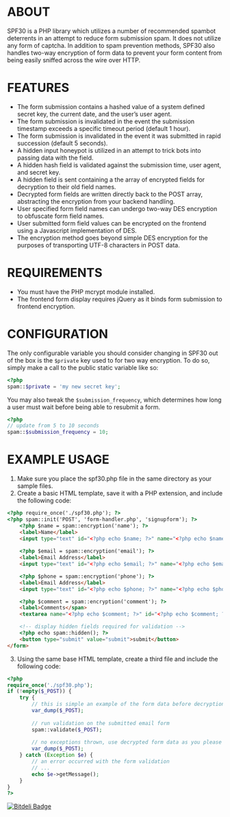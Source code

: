 ABOUT
=====
SPF30 is a PHP library which utilizes a number of recommended spambot deterrents in an attempt to reduce form submission spam. It does not utilize any form of captcha. In addition to spam prevention methods, SPF30 also handles two-way encryption of form data to prevent your form content from being easily sniffed across the wire over HTTP.

FEATURES
========
* The form submission contains a hashed value of a system defined secret key, the current date, and the user’s user agent.
* The form submission is invalidated in the event the submission timestamp exceeds a specific timeout period (default 1 hour).
* The form submission is invalidated in the event it was submitted in rapid succession (default 5 seconds).
* A hidden input honeypot is utilized in an attempt to trick bots into passing data with the field.
* A hidden hash field is validated against the submission time, user agent, and secret key.
* A hidden field is sent containing a the array of encrypted fields for decryption to their old field names.
* Decrypted form fields are written directly back to the POST array, abstracting the encryption from your backend handling.
* User specified form field names can undergo two-way DES encryption to obfuscate form field names.
* User submitted form field values can be encrypted on the frontend using a Javascript implementation of DES.
* The encryption method goes beyond simple DES encryption for the purposes of transporting UTF-8 characters in POST data.

REQUIREMENTS
============
* You must have the PHP mcrypt module installed.
* The frontend form display requires jQuery as it binds form submission to frontend encryption.

CONFIGURATION
=============
The only configurable variable you should consider changing in SPF30 out of the
box is the `$private` key used to for two way encryption. To do so, simply make
a call to the public static variable like so:

```php
<?php
spam::$private = 'my new secret key';
```

You may also tweak the `$submission_frequency`, which determines how long a user
must wait before being able to resubmit a form.

```php
<?php
// update from 5 to 10 seconds
spam::$submission_frequency = 10;
```

EXAMPLE USAGE
=============

1. Make sure you place the spf30.php file in the same directory as your sample files.
2. Create a basic HTML template, save it with a PHP extension, and include the following code:

```html
<?php require_once('./spf30.php'); ?>
<?php spam::init('POST', 'form-handler.php', 'signupform'); ?>
	<?php $name = spam::encryption('name'); ?>
	<label>Name</label>
	<input type="text" id="<?php echo $name; ?>" name="<?php echo $name; ?>" />
		
	<?php $email = spam::encryption('email'); ?>
	<label>Email Address</label>
	<input type="text" id="<?php echo $email; ?>" name="<?php echo $email; ?>" />

	<?php $phone = spam::encryption('phone'); ?>
	<label>Email Address</label>
	<input type="text" id="<?php echo $phone; ?>" name="<?php echo $phone; ?>" />

	<?php $comment = spam::encryption('comment'); ?>
	<label>Comments</span>
	<textarea name="<?php echo $comment; ?>" id="<?php echo $comment; ?>" rows="6" cols="100"></textarea>

	<!-- display hidden fields required for validation -->
	<?php echo spam::hidden(); ?>
	<button type="submit" value="submit">submit</button>
</form>
```

3. Using the same base HTML template, create a third file and include the following code:

```php
<?php
require_once('./spf30.php');
if (!empty($_POST)) {
	try {
		// this is simple an example of the form data before decryption
		var_dump($_POST);
	
		// run validation on the submitted email form
		spam::validate($_POST);
		
		// no exceptions thrown, use decrypted form data as you please
		var_dump($_POST);
	} catch (Exception $e) {
		// an error occurred with the form validation
		// ...
		echo $e->getMessage();
	}
}
?>
```

[![Bitdeli Badge](https://d2weczhvl823v0.cloudfront.net/cballou/spf30/trend.png)](https://bitdeli.com/free "Bitdeli Badge")


